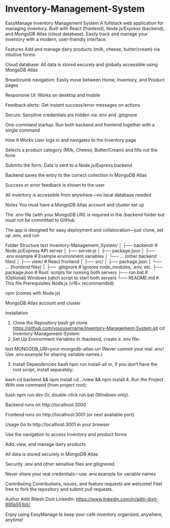 # Inventory-Management-System
EasyManage Inventory Management System
A fullstack web application for managing inventory.
Built with React (frontend), Node.js/Express (backend), and MongoDB Atlas (cloud database).
Easily track and manage your inventory with a modern, user-friendly interface.

Features
Add and manage dairy products (milk, cheese, butter/cream) via intuitive forms

Cloud database: All data is stored securely and globally accessible using MongoDB Atlas

Breadcrumb navigation: Easily move between Home, Inventory, and Product pages

Responsive UI: Works on desktop and mobile

Feedback alerts: Get instant success/error messages on actions

Secure: Sensitive credentials are hidden via .env and .gitignore

One-command startup: Run both backend and frontend together with a single command

How It Works
User logs in and navigates to the Inventory page

Selects a product category (Milk, Cheese, Butter/Cream) and fills out the form

Submits the form: Data is sent to a Node.js/Express backend

Backend saves the entry to the correct collection in MongoDB Atlas

Success or error feedback is shown to the user

All inventory is accessible from anywhere—no local database needed

Notes
You must have a MongoDB Atlas account and cluster set up

The .env file (with your MongoDB URI) is required in the /backend folder but must not be committed to GitHub

The app is designed for easy deployment and collaboration—just clone, set up .env, and run

Folder Structure
text
Inventory-Management_System/
│
├── backend/         # Node.js/Express API server
│   ├── server.js
│   ├── package.json
│   ├── .env.example # Example environment variables
│   └── ... (other backend files)
│
├── view/            # React frontend
│   ├── src/
│   ├── package.json
│   └── ... (frontend files)
│
├── .gitignore       # Ignores node_modules, .env, etc.
├── package.json     # Root: scripts for running both servers
├── run.bat          # (Optional) Windows batch script to start both servers
└── README.md        # This file
Prerequisites
Node.js (v16+ recommended)

npm (comes with Node.js)

MongoDB Atlas account and cluster

Installation
1. Clone the Repository
bash
git clone https://github.com/yourusername/Inventory-Management-System.git
cd Inventory-Management-System
2. Set Up Environment Variables
In /backend, create a .env file:

text
MONGODB_URI=your-mongodb-atlas-uri
(Never commit your real .env! Use .env.example for sharing variable names.)

3. Install Dependencies
bash
npm run install-all
or, if you don’t have the root script, install separately:

bash
cd backend && npm install
cd ../view && npm install
4. Run the Project
With one command (from project root):

bash
npm run dev
Or, double-click run.bat (Windows only).

Backend runs on http://localhost:3000

Frontend runs on http://localhost:3001 (or next available port)

Usage
Go to http://localhost:3001 in your browser

Use the navigation to access Inventory and product forms

Add, view, and manage dairy products

All data is stored securely in MongoDB Atlas

Security
.env and other sensitive files are gitignored

Never share your real credentials—use .env.example for variable names

Contributing
Contributions, issues, and feature requests are welcome!
Feel free to fork the repository and submit pull requests.

Author
Aditi Ritesh Dixit
LinkedIn: https://www.linkedin.com/in/aditi-dixit-895b551b5/

Enjoy using EasyManage to keep your café inventory organized, anywhere, anytime!
